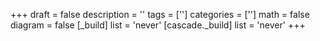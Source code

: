 +++
draft = false
description = ''
tags = ['']
categories = ['']
math = false
diagram = false
[_build]
list = 'never'
[cascade._build]
list = 'never'
+++